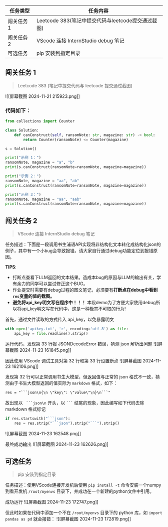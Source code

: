 
| 任务类型   | 任务内容                                 |
| ------ | ------------------------------------ |
| 闯关任务 1 | Leetcode 383(笔记中提交代码与leetcode提交通过截图) |
| 闯关任务 2 | VScode 连接 InternStudio debug 笔记      |
| 可选任务   | pip 安装到指定目录                          |

## 闯关任务 1

> Leetcode 383 (笔记中提交代码与 leetcode 提交通过截图)

![[屏幕截图 2024-11-21 215923.png]]

### 代码如下：
``` python
from collections import Counter

class Solution:
    def canConstruct(self, ransomNote: str, magazine: str) -> bool:
        return Counter(ransomNote) <= Counter(magazine)

s = Solution()

print("示例 1：")
ransomNote, magazine = "a", "b"
print(s.canConstruct(ransomNote=ransomNote, magazine=magazine))

print("示例 2：")
ransomNote, magazine = "aa", "ab"
print(s.canConstruct(ransomNote=ransomNote, magazine=magazine))

print("示例 3：")
ransomNote, magazine = "aa", "aab"
print(s.canConstruct(ransomNote=ransomNote, magazine=magazine))
```

## 闯关任务 2

> VScode 连接 InternStudio debug 笔记

任务描述：下面是一段调用书生浦语API实现将非结构化文本转化成结构化json的例子，其中有一个小bug会导致报错。请大家自行通过debug功能定位到报错原因。

**TIPS**:
- 打断点查看下LLM返回的文本结果。造成本bug的原因与LLM的输出有关，学有余力的同学可以尝试修正这个BUG。
- 作业提交时需要有debug过程的图文笔记，必须要有**打断点在debug中看到`res`变量的值的截图。**
- **避免将api_key明文写在程序中！！！** 本段demo为了方便大家使用debug所以将api_key明文写在代码中，这是一种极其不可取的行为!


首先，通过文件读取的方式传入 api_key，以免暴露明文
``` python
with open('apikey.txt', 'r', encoding='utf-8') as file:
    api_key = file.readline().strip()
```

运行代码，发现第 33 行报 JSONDecodeError 错误，猜测 json 解析出问题
![[屏幕截图 2024-11-23 161845.png]]

因此使用 VScode 调试工具对第 32 行和第 33 行设置断点
![[屏幕截图 2024-11-23 162106.png]]

发现第 32 行可以正常调用书生大模型，但返回值与正常的 json 格式不一致，猜测由于书生大模型返回的值实际为 `markdown` 格式，如下：
``` markdown
res = "```json\n{\n \"key\": \"value\"\n}\n```"
```

故出现以 ` ```json\n` 开头，以 ` ``` ` 结尾的现象，因此编写如下代码去除 markdown 格式标记
```python
if res.startswith("```json"):
    res = res.strip("```json").strip("```").strip()
```
![[屏幕截图 2024-11-23 162548.png]]

最终成功输出
![[屏幕截图 2024-11-23 162626.png]]


## 可选任务 

> pip 安装到指定目录

任务描述：使用VScode连接开发机后使用 `pip install -t` 命令安装一个numpy到看开发机 `/root/myenvs` 目录下，并成功在一个新建的python文件中引用。

成功运行
![[屏幕截图 2024-11-23 172747.png]]

但此时如果在代码中添加一个不在 `/root/myenvs` 目录下的 python 库，如 `import pandas as pd` 就会报错：
![[屏幕截图 2024-11-23 172819.png]]